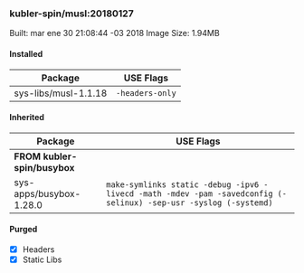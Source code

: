 ### kubler-spin/musl:20180127

Built: mar ene 30 21:08:44 -03 2018
Image Size: 1.94MB

#### Installed
Package | USE Flags
--------|----------
sys-libs/musl-1.1.18 | `-headers-only`
#### Inherited
Package | USE Flags
--------|----------
**FROM kubler-spin/busybox** |
sys-apps/busybox-1.28.0 | `make-symlinks static -debug -ipv6 -livecd -math -mdev -pam -savedconfig (-selinux) -sep-usr -syslog (-systemd)`

#### Purged
- [x] Headers
- [x] Static Libs
